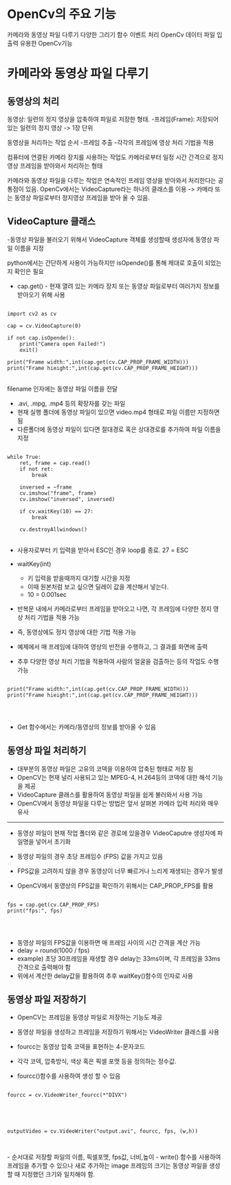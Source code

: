 # OpenCv의 주요 기능

카메라와 동영상 파일 다루기
다양한 그리기 함수
이벤트 처리
OpenCv 데이터 파일 입출력
유용한 OpenCv기능

# 카메라와 동영상 파일 다루기

## 동영상의 처리

동영상: 일련의 정지 영상을 압축하여 파일로 저장한 형태. -프레임(Frame): 저장되어 있는 일련의 정지 영상 -> 1장 단위

동영상을 처리하는 작업 순서 -프레임 추출 -각각의 프레임에 영상 처리 기법을 적용

컴퓨터에 연결된 카메라 장치를 사용하는 작업도 카메라로부터 일정 시간 간격으로 정지영상 프레임을 받아와서 처리하는 형태

카메라와 동영상 파일을 다루는 작업은 연속적인 프레임 영상을 받아와서 처리한다는 공통점이 있음.
OpenCv에서는 VideoCapture라는 하나의 클래스를 이용
-> 카메라 또는 동영상 파일로부터 정지영상 프레임을 받아 올 수 있음.

## VideoCapture 클래스

-동영상 파일을 불러오기 위해서 VideoCapture 객체를 생성할때 생성자에 동영상 파일 이름을 지정

python에서는 간단하게 사용이 가능하지만 isOpende()를 통해 제대로 호출이 되었는지 확인은 필요

- cap.get() - 현재 열려 있는 카메라 장치 또는 동영상 파일로부터 여러가지 정보를 받아오기 위해 사용

<pre>
<code>
import cv2 as cv

cap = cv.VideoCapture(0)

if not cap.isOpende():
    print("Camera open Failed!")
    exit()

print("Frame width:",int(cap.get(cv.CAP_PROP_FRAME_WIDTH)))
print("Frame hieight:",int(cap.get(cv.CAP_PROP_FRAME_HEIGHT)))
</code>
</pre>

filename 인자에는 동영상 파일 이름을 전달

- .avi, .mpg, .mp4 등의 확장자를 갖는 파일
- 현재 실행 폴더에 동영상 파일이 있으면 video.mp4 형태로 파일 이름만 지정하면 됨
- 다른폴더에 동영상 파일이 있다면 절대경로 혹은 상대경로를 추가하여 파일 이름을 지정

<pre>
<code>
while True:
    ret, frame = cap.read()
    if not ret:
        break
    
    inversed = ~frame
    cv.imshow("frame", frame)
    cv.imshow("inversed", inversed)

    if cv.waitKey(10) == 27:
        break
    
    cv.destroyAllwindows()
</code>
</pre>

- 사용자로부터 키 입력을 받아서 ESC인 경우 loop를 종료. 27 = ESC
- waitKey(int)

  - 키 입력을 받을때까지 대기할 시간을 지정
  - 이때 원본처럼 보고 싶으면 딜레이 값을 계산해서 넣는다.
  - 10 = 0.001sec

- 반복문 내에서 카메라로부터 프레임을 받아오고 나면, 각 프레임에 다양한 정지 영상 처리 기법을 적용 가능
- 즉, 동영상에도 정지 영상에 대한 기법 적용 가능
- 예제에서 매 프레임에 대하여 영상의 반전을 수행하고, 그 결과를 화면에 출력
- 추후 다양한 영상 처리 기법을 적용하여 사람의 얼굴을 검출하는 등의 작업도 수행가능

<pre>
<code>
print("Frame width:",int(cap.get(cv.CAP_PROP_FRAME_WIDTH)))
print("Frame hieight:",int(cap.get(cv.CAP_PROP_FRAME_HEIGHT)))
</pre>
</code>

- Get 함수에서는 카메라/동영상의 정보를 받아올 수 있음

## 동영상 파일 처리하기

- 대부분의 동영상 파일은 고유의 코덱을 이용하여 압축된 형태로 저장 됨
- OpenCV는 현재 널리 사용되고 있는 MPEG-4, H.264등의 코덱에 대한 해석 기능을 제공
- VideoCapture 클래스를 활용하여 동영상 파일을 쉽게 불러와서 사용 가능
- OpenCV에서 동영상 파일을 다루는 방법은 앞서 살펴본 카메라 입력 처리와 매우 유사

---

- 동영상 파일이 현재 작업 폴더와 같은 경로에 있을경우 VideoCaputre 생성자에 파일명을 넣어서 초기화

- 동영상 파일의 경우 초당 프레임수 (FPS) 값을 가지고 있음
- FPS값을 고려하지 않을 경우 동영상이 너무 빠르거나 느리게 재생되는 경우가 발생
- OpenCV에서 동영상의 FPS값을 확인하기 위해서는 CAP_PROP_FPS를 활용

<pre>
<code>
fps = cap.get(cv.CAP_PROP_FPS)
print("fps:", fps)
</pre>
</code>

- 동영상 파일의 FPS값을 이용하면 매 프레임 사이의 시간 간격을 계산 가능
- delay = round(1000 / fps)
- example) 초당 30프레임을 재생할 경우 delay는 33ms이며, 각 프레임을 33ms간격으로 출력해야 함
- 위에서 계산한 delay값을 활용하여 추후 waitKey()함수의 인자로 사용

## 동영상 파일 저장하기

- OpenCV는 프레임을 동영상 파일로 저장하는 기능도 제공
- 동영상 파일을 생성하고 프레임을 저장하기 위해서는 VideoWriter 클래스를 사용

- fourcc는 동영상 압축 코덱을 표현하는 4-문자코드
- 각각 코덱, 압축방식, 색상 혹은 픽셀 포맷 등을 정의하는 정수값.
- fourcc()함수를 사용하여 생성 할 수 있음

<pre>
<code>
fourcc = cv.VideoWriter_fourcc(*"DIVX")
</pre>
</code>

<pre>
<code>
outputVideo = cv.VideoWriter("output.avi", fourcc, fps, (w,h))
</pre>
</code>
- 순서대로 저장할 파일의 이름, 픽셀포맷, fps값, 너비,높이
- write() 함수를 사용하여 프레임을 추가할 수 있으나 새로 추가하는 image 프레임의 크기는 동영상 파일을 생성할 때 지정했던 크기와 일치해야 함.
